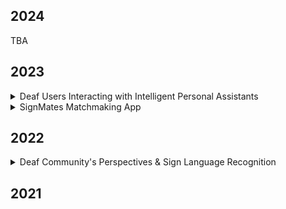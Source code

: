 ## 2024 
TBA 

## 2023 

<details>
<summary>Deaf Users Interacting with Intelligent Personal Assistants</summary>
  <img align="center" width="460" height="300" src="alexa.png" alt="a person standing in front of the screen while signing">

Image description: A participant signs to the Echo Show device with the iPad nearby and the webcam on top feeding video to the ASL interpreter behind the scene (the "Wizard"). 


We designed a Wizard-of-Oz experimental setup, which involves a complex process. Due to the limitations of IPA technology, it cannot recognize sign language. There is currently no sign language recognition technology available that facililates two-way communication. For a year and a half, we conducted two separate study phases involving deaf users interacting with IPAs within a home setting. One phase focused on the living environment, while the other focused on the kitchen environment. The aim of the project is to investigate how deaf users prefer to interact with IPAs. 
  
*If you are curious to learn more about this project, please refer to my [paper](https://dl.acm.org/doi/10.1145/3613904.3642094) for more details.*

</details> 

<details> 
<summary>SignMates Matchmaking App</summary>
<img align="center" width="460" height="300" src="signmates.png" alt="SignMates Logo">
  
Many matchmaking apps prioritize serving their mainstream users, often overlooking marginalized communities in the process. They often lack disability or accessibility features, and there is a severe scarcity of user research aimed at designing for the needs of marginalized users. Many marginalized users hesitate to disclose their identity due to societal norms that predominately favor those who are hearing and able-bodied.  

Our project specifically targeted two groups: deaf users who have previously used a matchmaking app and hearing users who have met or would like to meet a deaf person through a matchmaking app. We designed a deaf friendly matchmaking app tailored to the needs of the deaf community aiming to challenge societal norms and help deaf users feel more confident when connecting with others through such platforms.  

If you are interested in exploring our high-fidelity prototype of the SignMates matchmaking app, please feel free to interact with our [app](https://www.figma.com/proto/kIgdi7XGHz2nyywXoYaZl4/Milestone-6?kind=proto&node-id=47-1378&page-id=0%3A1&scaling=scale-down&starting-point-node-id=106%3A1062&viewport=606%2C132%2C0.06) and refer to our [project](https://signmates.myportfolio.com/milestones) for more details. 

</details>

## 2022 

<details> 
<summary>Deaf Community's Perspectives & Sign Language Recognition </summary>
Add text 
</details> 

## 2021 



